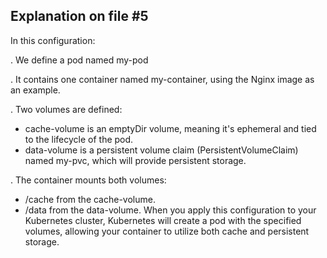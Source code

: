 
## Explanation on file #5

In this configuration:


. We define a pod named my-pod

. It contains one container named my-container, using the Nginx image as an example.

. Two volumes are defined:
  - cache-volume is an emptyDir volume, meaning it's ephemeral and tied to the lifecycle of the pod.
  - data-volume is a persistent volume claim (PersistentVolumeClaim) named my-pvc, which will provide persistent storage.

. The container mounts both volumes:
 - /cache from the cache-volume.
 -  /data from the data-volume.
When you apply this configuration to your Kubernetes cluster, Kubernetes will create a pod with the specified volumes, allowing your container to utilize both cache and persistent storage.
